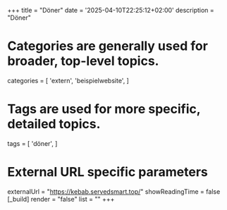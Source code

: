 +++
title = "Döner"
date = '2025-04-10T22:25:12+02:00'
description = "Döner"
# Categories are generally used for broader, top-level topics.
categories = [
 'extern',
 'beispielwebsite',
]
# Tags are used for more specific, detailed topics.
tags = [
 'döner',
]
# External URL specific parameters
externalUrl = "https://kebab.servedsmart.top/"
showReadingTime = false
[_build]
render = "false"
list = ""
+++
